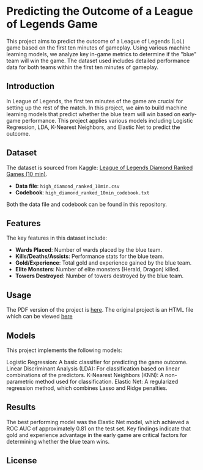 # Predicting the Outcome of a League of Legends Game

This project aims to predict the outcome of a League of Legends (LoL) game based on the first ten minutes of gameplay. Using various machine learning models, we analyze key in-game metrics to determine if the "blue" team will win the game. The dataset used includes detailed performance data for both teams within the first ten minutes of gameplay.

## Introduction

In League of Legends, the first ten minutes of the game are crucial for setting up the rest of the match. In this project, we aim to build machine learning models that predict whether the blue team will win based on early-game performance. This project applies various models including Logistic Regression, LDA, K-Nearest Neighbors, and Elastic Net to predict the outcome.

## Dataset

The dataset is sourced from Kaggle: [League of Legends Diamond Ranked Games (10 min)](https://www.kaggle.com/datasets/bobbyscience/league-of-legends-diamond-ranked-games-10-min).

- **Data file**: `high_diamond_ranked_10min.csv`
- **Codebook**: `high_diamond_ranked_10min_codebook.txt`

Both the data file and codebook can be found in this repository.

## Features

The key features in this dataset include:
- **Wards Placed**: Number of wards placed by the blue team.
- **Kills/Deaths/Assists**: Performance stats for the blue team.
- **Gold/Experience**: Total gold and experience gained by the blue team.
- **Elite Monsters**: Number of elite monsters (Herald, Dragon) killed.
- **Towers Destroyed**: Number of towers destroyed by the blue team.

## Usage

The PDF version of the project is [here](./Predicting_the_Outcome_of_LoL_Game). The original project is an HTML file which can be viewed [here](https://drive.google.com/file/d/17WbG3SM3lLllVCqy-pikxrMVwO7zKBi6/view?usp=sharing)

## Models
This project implements the following models:

Logistic Regression: A basic classifier for predicting the game outcome.
Linear Discriminant Analysis (LDA): For classification based on linear combinations of the predictors.
K-Nearest Neighbors (KNN): A non-parametric method used for classification.
Elastic Net: A regularized regression method, which combines Lasso and Ridge penalties.

## Results
The best performing model was the Elastic Net model, which achieved a ROC AUC of approximately 0.81 on the test set. Key findings indicate that gold and experience advantage in the early game are critical factors for determining whether the blue team wins.

## License
